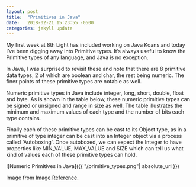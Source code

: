 ```yaml
---
layout: post
title:  "Primitives in Java"
date:   2018-02-21 15:23:55 -0500
categories: jekyll update
---
```

My first week at 8th Light has included working on Java Koans and today I’ve been digging away into Primitive types. It’s always useful to know the Primitive types of any language, and Java is no exception.  

In Java, I was surprised to revisit these and note that there are 8 primitive data types, 2 of which are boolean and char, the rest being numeric. The finer points of these primitive types are notable as well.

Numeric primitive types in Java include integer, long, short, double, float and byte. As is shown in the table below, these numeric primitive types can be signed or unsigned and range in size as well.  The table illustrates the minimum and maximum values of each type and the number of bits each type contains.  

Finally each of these primitive types can be cast to its Object type, as in a primitive of type integer can be cast into an Integer object via a process called 'Autoboxing'. Once autoboxed, we can expect the Integer to have properties like MIN_VALUE, MAX_VALUE and SIZE which can tell us what kind of values each of these primitive types can hold.

![Numeric Primitives in Java]({{ "/primitive_types.png"| absolute_url }})

Image from [Image Reference].  

[Image Reference]: http://cs.fit.edu/~ryan/java/language/java-data.html
